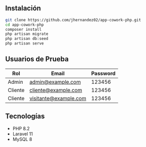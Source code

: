 ## Instalación

```sh
git clone https://github.com/jhernandez02/app-cowork-php.git
cd app-cowork-php
composer install
php artisan migrate
php artisan db:seed
php artisan serve
```

## Usuarios de Prueba

| Rol | Email | Password |
|------ |------ |------ |
| Admin | admin@example.com | 123456|
| Cliente | cliente@example.com |123456|
| Cliente | visitante@example.com |123456|

## Tecnologías
- PHP 8.2
- Laravel 11
- MySQL 8
